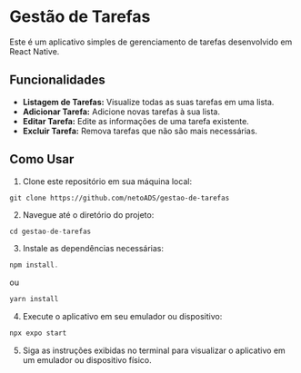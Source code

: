 # Gestão de Tarefas

Este é um aplicativo simples de gerenciamento de tarefas desenvolvido em React Native.

## Funcionalidades

- **Listagem de Tarefas:** Visualize todas as suas tarefas em uma lista.
- **Adicionar Tarefa:** Adicione novas tarefas à sua lista.
- **Editar Tarefa:** Edite as informações de uma tarefa existente.
- **Excluir Tarefa:** Remova tarefas que não são mais necessárias.

## Como Usar

1. Clone este repositório em sua máquina local:

```git clone https://github.com/netoADS/gestao-de-tarefas```


2. Navegue até o diretório do projeto:

```js
cd gestao-de-tarefas
```

3. Instale as dependências necessárias:

```js
npm install.
```

ou

```js
yarn install
```

4. Execute o aplicativo em seu emulador ou dispositivo:

```js
npx expo start
```


5. Siga as instruções exibidas no terminal para visualizar o aplicativo em um emulador ou dispositivo físico.
